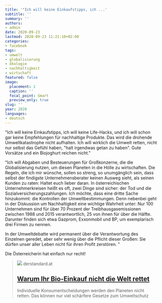```yaml
---
title: '"Ich will keine Einkaufstipps, ich ...'
subtitle: ''
summary: ''
authors:
- admin
date: 2020-09-23
lastmod: 2020-09-23 11:21:10+02:00
categories:
- facebook
tags:
- umwelt
- globalisierung
- ökologie
- nachhaltigkeit
- wirtschaft
featured: false
image:
  placement: 1
  caption: ''
  focal_point: Smart
  preview_only: true
slug: ''
year: 2020
languages:
- deutsch
---
```


"Ich will keine Einkaufstipps, ich will keine Life-Hacks, und ich will schon gar keine Empfehlungen für nachhaltige Produkte. Das wird die drohende Umweltkatastrophe nicht aufhalten. Ich will wirklich die Umwelt retten, nicht nur selbst das Gefühl haben, "halt irgendwas getan zu haben". Gute Vorsätze und ein Biojoghurt reichen nicht."

"Ich will Abgaben und Besteuerungen für Großkonzerne, die die Globalisierung nutzen, um diesen Planeten in die Hölle zu wirtschaften. Die Regeln, die ich mir wünsche, sollen so streng, so unumgänglich sein, dass selbst der findigste Unternehmensberater keinen Ausweg sieht, als seinen Kunden zu raten: Haltet euch lieber daran.
In österreichischen Unternehmerkreisen heißt es oft, zwei Dinge sind sicher: der Tod und die Sozialversicherungszahlungen. Ich möchte, dass eine dritte Sache hinzukommt: die Kontrollen der Umweltbestimmungen. Denn nebenbei geht in der Diskussion um Nachhaltigkeit eine wichtige Wahrheit unter: Nur 100 Unternehmen sind für über 70 Prozent der Treibhausgasemissionen zwischen 1988 und 2015 verantwortlich, 25 von ihnen für über die Hälfte. Darunter finden sich etwa Gazprom, Exxonmobil und BP, um exemplarisch drei Firmen zu nennen.

In der Umweltdebatte wird permanent über die Verantwortung des Einzelnen geredet, aber sehr wenig über die Pflicht dieser Großen: Sie dürfen unser aller Leben nicht für ihren Profit zerstören.
"

Die Österreicherin hat einfach nur recht!
> [![](https://i.ds.at/TPNVKQ/rs:fill:1200:600/plain/2020/09/18/avocados.jpg)](https://www.derstandard.at/story/2000120111584/warum-ihr-bio-einkauf-nicht-die-welt-rettet)
> derstandard.at
> ## [Warum Ihr Bio-Einkauf nicht die Welt rettet](https://www.derstandard.at/story/2000120111584/warum-ihr-bio-einkauf-nicht-die-welt-rettet)
>
>Individuelle Konsumentscheidungen werden den Planeten nicht retten. Das können nur viel schärfere Gesetze zum Umweltschutz